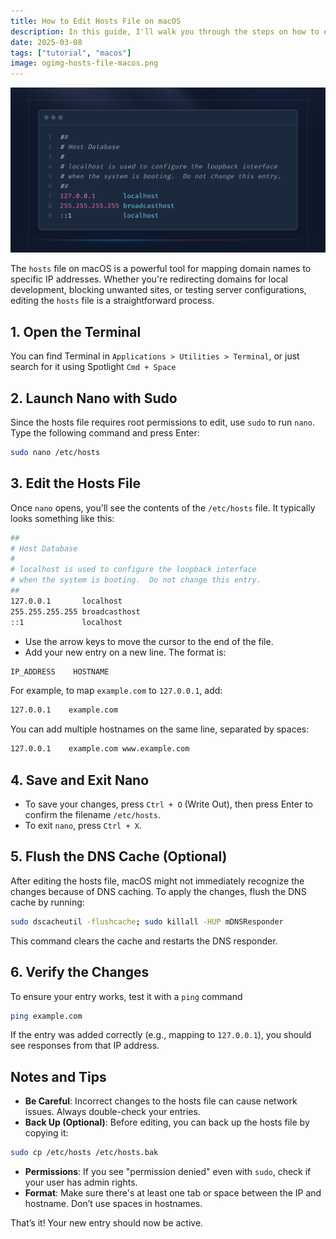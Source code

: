 ```yaml
---
title: How to Edit Hosts File on macOS
description: In this guide, I'll walk you through the steps on how to edit the hosts file on macOS.
date: 2025-03-08
tags: ["tutorial", "macos"]
image: ogimg-hosts-file-macos.png
---
```


<img src="./hosts-file-macos.png" alt="terminal in macOS">

The `hosts` file on macOS is a powerful tool for mapping domain names to specific IP addresses. Whether you're redirecting domains for local development, blocking unwanted sites, or testing server configurations, editing the `hosts` file is a straightforward process.

## 1. Open the Terminal

You can find Terminal in `Applications > Utilities > Terminal`, or just search for it using Spotlight `Cmd + Space`

## 2. Launch Nano with Sudo

Since the hosts file requires root permissions to edit, use `sudo` to run `nano`. Type the following command and press Enter:

```bash
sudo nano /etc/hosts
```

## 3. Edit the Hosts File

Once `nano` opens, you'll see the contents of the `/etc/hosts` file. It typically looks something like this:

```bash
##
# Host Database
#
# localhost is used to configure the loopback interface
# when the system is booting.  Do not change this entry.
##
127.0.0.1       localhost
255.255.255.255 broadcasthost
::1             localhost
```

- Use the arrow keys to move the cursor to the end of the file.
- Add your new entry on a new line. The format is:

```bash
IP_ADDRESS    HOSTNAME
```

For example, to map `example.com` to `127.0.0.1`, add:

```bash
127.0.0.1    example.com
```

You can add multiple hostnames on the same line, separated by spaces:

```bash
127.0.0.1    example.com www.example.com
```

## 4. Save and Exit Nano

- To save your changes, press `Ctrl + O` (Write Out), then press Enter to confirm the filename `/etc/hosts`.
- To exit `nano`, press `Ctrl + X`.

## 5. Flush the DNS Cache (Optional)

After editing the hosts file, macOS might not immediately recognize the changes because of DNS caching. To apply the changes, flush the DNS cache by running:

```bash
sudo dscacheutil -flushcache; sudo killall -HUP mDNSResponder
```

This command clears the cache and restarts the DNS responder.

## 6. Verify the Changes

To ensure your entry works, test it with a `ping` command

```bash
ping example.com
```

If the entry was added correctly (e.g., mapping to `127.0.0.1`), you should see responses from that IP address.

## Notes and Tips

- **Be Careful**: Incorrect changes to the hosts file can cause network issues. Always double-check your entries.
- **Back Up (Optional)**: Before editing, you can back up the hosts file by copying it:

```bash
sudo cp /etc/hosts /etc/hosts.bak
```

- **Permissions**: If you see "permission denied" even with `sudo`, check if your user has admin rights.
- **Format**: Make sure there's at least one tab or space between the IP and hostname. Don’t use spaces in hostnames.

That’s it! Your new entry should now be active.
